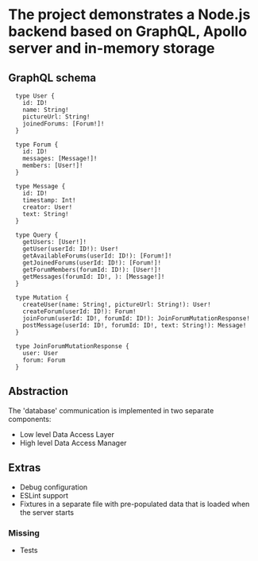 # The project demonstrates a Node.js backend based on GraphQL, Apollo server and in-memory storage

## GraphQL schema
```
  type User {
    id: ID!
    name: String!
    pictureUrl: String!
    joinedForums: [Forum!]!
  }

  type Forum {
    id: ID!
    messages: [Message!]!
    members: [User!]!
  }

  type Message {
    id: ID!
    timestamp: Int!
    creator: User!
    text: String!
  }

  type Query {
    getUsers: [User!]!
    getUser(userId: ID!): User!
    getAvailableForums(userId: ID!): [Forum!]!
    getJoinedForums(userId: ID!): [Forum!]!
    getForumMembers(forumId: ID!): [User!]!
    getMessages(forumId: ID!, ): [Message!]!
  }

  type Mutation {
    createUser(name: String!, pictureUrl: String!): User!
    createForum(userId: ID!): Forum!
    joinForum(userId: ID!, forumId: ID!): JoinForumMutationResponse!
    postMessage(userId: ID!, forumId: ID!, text: String!): Message!
  }

  type JoinForumMutationResponse {
    user: User
    forum: Forum
  }
```
## Abstraction

The 'database' communication is implemented in two separate components:

* Low level Data Access Layer
* High level Data Access Manager

## Extras

* Debug configuration
* ESLint support
* Fixtures in a separate file with pre-populated data that is loaded when the server starts

### Missing

* Tests

